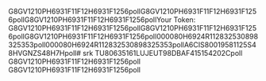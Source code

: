 G8GV1210PH6931F11F12H6931F1256pollG8GV1210PH6931F11F12H6931F1256pollG8GV1210PH6931F11F12H6931F1256pollYour Token: G8GV1210PH6931F11F12H6931F1256pollG8GV1210PH6931F11F12H6931F1256pollG8GV1210PH6931F11F12H6931F1256poll000080H6924R112832530898325353poll000080H6924R112832530898325353pollA6CIS80019581125S48HVGNZS48H7Hpoll# srk
TU80635161LUJEUT98DBAF415154202Cpoll
G8GV1210PH6931F11F12H6931F1256poll
G8GV1210PH6931F11F12H6931F1256poll

